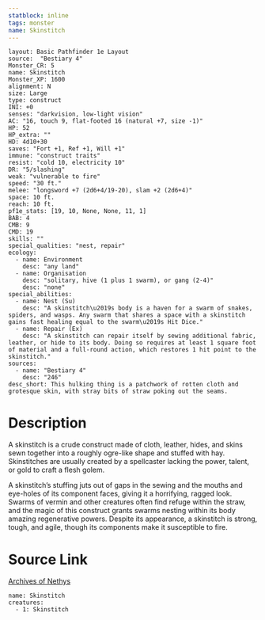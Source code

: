 ```yaml
---
statblock: inline
tags: monster
name: Skinstitch
---
```

```statblock
layout: Basic Pathfinder 1e Layout
source:  "Bestiary 4"
Monster_CR: 5
name: Skinstitch
Monster_XP: 1600
alignment: N
size: Large
type: construct
INI: +0
senses: "darkvision, low-light vision"
AC: "16, touch 9, flat-footed 16 (natural +7, size -1)"
HP: 52
HP_extra: ""
HD: 4d10+30
saves: "Fort +1, Ref +1, Will +1"
immune: "construct traits"
resist: "cold 10, electricity 10"
DR: "5/slashing"
weak: "vulnerable to fire"
speed: "30 ft."
melee: "longsword +7 (2d6+4/19-20), slam +2 (2d6+4)"
space: 10 ft.
reach: 10 ft.
pf1e_stats: [19, 10, None, None, 11, 1]
BAB: 4
CMB: 9
CMD: 19
skills: ""
special_qualities: "nest, repair"
ecology:
  - name: Environment
    desc: "any land"
  - name: Organisation
    desc: "solitary, hive (1 plus 1 swarm), or gang (2-4)"
    desc: "none"
special_abilities:
  - name: Nest (Su)
    desc: "A skinstitch\u2019s body is a haven for a swarm of snakes, spiders, and wasps. Any swarm that shares a space with a skinstitch gains fast healing equal to the swarm\u2019s Hit Dice."
  - name: Repair (Ex)
    desc: "A skinstitch can repair itself by sewing additional fabric, leather, or hide to its body. Doing so requires at least 1 square foot of material and a full-round action, which restores 1 hit point to the skinstitch."
sources:
  - name: "Bestiary 4"
    desc: "246"
desc_short: This hulking thing is a patchwork of rotten cloth and grotesque skin, with stray bits of straw poking out the seams.
```
# Description
A skinstitch is a crude construct made of cloth, leather, hides, and skins sewn together into a roughly ogre-like shape and stuffed with hay. Skinstitches are usually created by a spellcaster lacking the power, talent, or gold to craft a flesh golem.

A skinstitch’s stuffing juts out of gaps in the sewing and the mouths and eye-holes of its component faces, giving it a horrifying, ragged look. Swarms of vermin and other creatures often find refuge within the straw, and the magic of this construct grants swarms nesting within its body amazing regenerative powers. Despite its appearance, a skinstitch is strong, tough, and agile, though its components make it susceptible to fire.
# Source Link
[Archives of Nethys](https://aonprd.com/MonsterDisplay.aspx?ItemName=Skinstitch)
```encounter-table
name: Skinstitch
creatures:
  - 1: Skinstitch
```
